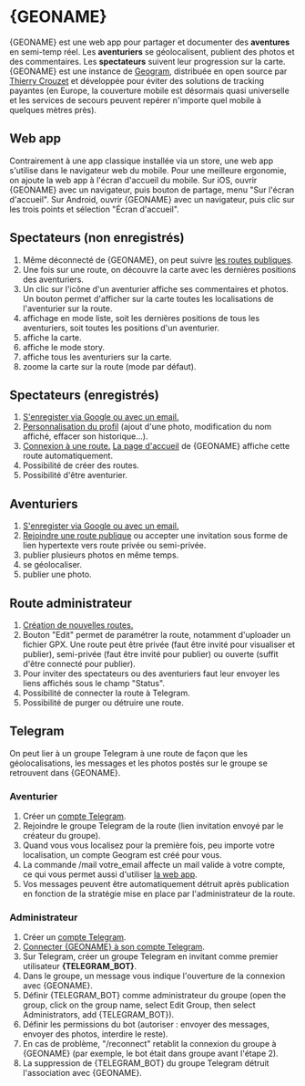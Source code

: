 # {GEONAME}

{GEONAME} est une web app pour partager et documenter des **aventures** en semi-temp réel.
Les **aventuriers** se géolocalisent, publient des photos et des commentaires.
Les **spectateurs** suivent leur progression sur la carte.
{GEONAME} est une instance de [Geogram](https://github.com/tcrouzet/geogram), distribuée en open source par [Thierry Crouzet](https://tcrouzet.com/) et développée pour éviter des solutions de tracking payantes (en Europe, la couverture mobile est désormais quasi universelle et les services de secours peuvent repérer n'importe quel mobile à quelques mètres près).  

## Web app

Contrairement à une app classique installée via un store, une web app s'utilise dans le navigateur web du mobile. Pour une meilleure ergonomie, on ajoute la web app à l'écran d'accueil du mobile. Sur iOS, ouvrir {GEONAME} avec un navigateur, puis bouton de partage, menu "Sur l'écran d'accueil". Sur Android, ouvrir {GEONAME} avec un navigateur, puis clic sur les trois points et sélection "Écran d'accueil".

## Spectateurs (non enregistrés)

1. Même déconnecté de {GEONAME}, on peut suivre [les routes publiques](/routes).
1. Une fois sur une route, on découvre la carte avec les dernières positions des aventuriers.
1. Un clic sur l'icône d'un aventurier affiche ses commentaires et photos. Un bouton permet d'afficher sur la carte toutes les localisations de l'aventurier sur la route.
1. <i class="fas fa-list"></i> affichage en mode liste, soit les dernières positions de tous les aventuriers, soit toutes les positions d'un aventurier.
1. <i class="fas fa-map"></i> affiche la carte.
1. <i class="fas fa-book"></i> affiche le mode story.
1. <i class="fas fa-expand-arrows-alt"></i> affiche tous les aventuriers sur la carte.
1. <i class="fas fa-compress"></i> zoome la carte sur la route (mode par défaut).

## Spectateurs (enregistrés)

1. [S'enregister via Google ou avec un email.](/login)
1. [Personnalisation du profil](/user) (ajout d'une photo, modification du nom affiché, effacer son historique…).
1. [Connexion à une route.](/routes) [La page d'accueil](/) de {GEONAME} affiche cette route automatiquement.
1. Possibilité de créer des routes.
1. Possibilité d'être aventurier.

## Aventuriers

1. [S'enregister via Google ou avec un email.](/login)
2. [Rejoindre une route publique](/routes) ou accepter une invitation sous forme de lien hypertexte vers route privée ou semi-privée.
1. <i class="fas fa-images"></i> publier plusieurs photos en même temps.
1. <i class="fas fa-map-marker-alt"></i> se géolocaliser.
1. <i class="fas fa-camera"></i> publier une photo.

## Route administrateur

1. [Création de nouvelles routes.](/routes)
1. Bouton "Edit" permet de paramétrer la route, notamment d'uploader un fichier GPX. Une route peut être privée (faut être invité pour visualiser et publier), semi-privée (faut être invité pour publier) ou ouverte (suffit d'être connecté pour publier).
1. Pour inviter des spectateurs ou des aventuriers faut leur envoyer les liens affichés sous le champ "Status".
1. Possibilité de connecter la route à Telegram.
1. Possibilité de purger ou détruire une route.

## Telegram

On peut lier à un groupe Telegram à une route de façon que les géolocalisations, les messages et les photos postés sur le groupe se retrouvent dans {GEONAME}.

### Aventurier

1. Créer un [compte Telegram](https://telegram.org/apps).
1. Rejoindre le groupe Telegram de la route (lien invitation envoyé par le créateur du groupe).
1. Quand vous vous localisez pour la première fois, peu importe votre localisation, un compte Geogram est créé pour vous.
1. La commande /mail votre_email affecte un mail valide à votre compte, ce qui vous permet aussi d'utiliser [la web app](/).
1. Vos messages peuvent être automatiquement détruit après publication en fonction de la stratégie mise en place par l'administrateur de la route. 

### Administrateur

1. Créer un [compte Telegram](https://telegram.org/apps).
1. [Connecter {GEONAME} à son compte Telegram](/user).
1. Sur Telegram, créer un groupe Telegram en invitant comme premier utilisateur **{TELEGRAM_BOT}**.
1. Dans le groupe, un message vous indique l'ouverture de la connexion avec {GEONAME}.
1. Définir {TELEGRAM_BOT} comme administrateur du groupe (open the group, click on the group name, select Edit Group, then select Administrators, add {TELEGRAM_BOT}).
1. Définir les permissions du bot (autoriser : envoyer des messages, envoyer des photos, interdire le reste).
1. En cas de problème, "/reconnect" retablit la connexion du groupe à {GEONAME} (par exemple, le bot était dans groupe avant l'étape 2).
1. La suppression de {TELEGRAM_BOT} du groupe Telegram détruit l'association avec {GEONAME}.
